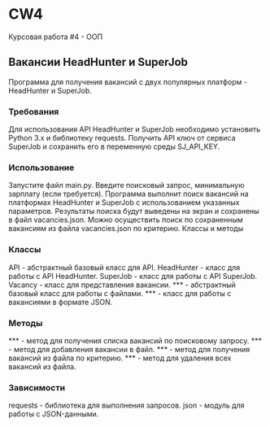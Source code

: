 # CW4
Курсовая работа #4 - ООП

## Вакансии HeadHunter и SuperJob

Программа для получения вакансий с двух популярных платформ - HeadHunter и SuperJob.

### Требования
Для использования API HeadHunter и SuperJob необходимо установить Python 3.x и библиотеку requests. Получить API ключ от сервиса SuperJob и сохранить его в переменную среды SJ_API_KEY.

### Использование
Запустите файл main.py.
Введите поисковый запрос, минимальную зарплату (если требуется).
Программа выполнит поиск вакансий на платформах HeadHunter и SuperJob с использованием указанных параметров.
Результаты поиска будут выведены на экран и сохранены в файл vacancies.json.
Можно осуществить поиск по сохраненным вакансиям из файла vacancies.json по критерию.
Классы и методы 

### Классы
API - абстрактный базовый класс для API.
HeadHunter - класс для работы с API HeadHunter.
SuperJob - класс для работы с API SuperJob.
Vacancy - класс для представления вакансии.
*** - абстрактный базовый класс для работы с файлами.
*** - класс для работы с вакансиями в формате JSON.

### Методы
*** - метод для получения списка вакансий по поисковому запросу.
*** - метод для добавления вакансии в файл.
*** - метод для получения вакансий из файла по критерию.
*** - метод для удаления всех вакансий из файла.

### Зависимости
requests - библиотека для выполнения запросов.
json - модуль для работы с JSON-данными.
